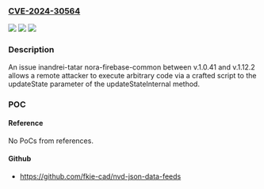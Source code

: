 ### [CVE-2024-30564](https://cve.mitre.org/cgi-bin/cvename.cgi?name=CVE-2024-30564)
![](https://img.shields.io/static/v1?label=Product&message=n%2Fa&color=blue)
![](https://img.shields.io/static/v1?label=Version&message=n%2Fa&color=blue)
![](https://img.shields.io/static/v1?label=Vulnerability&message=n%2Fa&color=brighgreen)

### Description

An issue inandrei-tatar nora-firebase-common between v.1.0.41 and v.1.12.2 allows a remote attacker to execute arbitrary code via a crafted script to the updateState parameter of the updateStateInternal method.

### POC

#### Reference
No PoCs from references.

#### Github
- https://github.com/fkie-cad/nvd-json-data-feeds


